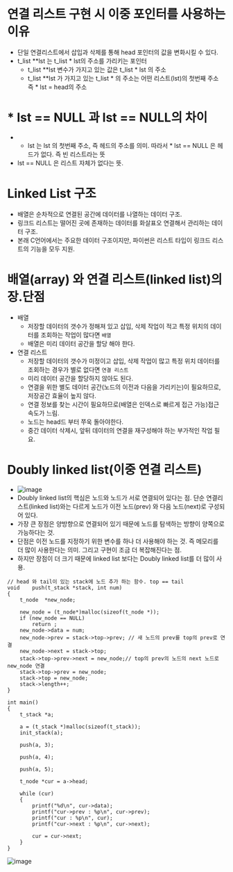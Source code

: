# 연결 리스트 구현 시 이중 포인터를 사용하는 이유
- 단일 연결리스트에서 삽입과 삭제를 통해 head 포인터의 값을 변화시킬 수 있다.
- t_list **lst 는 t_list * lst의 주소를 가리키는 포인터
  - t_list **lst 변수가 가지고 있는 값은 t_list * lst 의 주소
  - t_list **lst 가 가지고 있는 t_list * 의 주소는 어떤 리스트(lst)의 첫번째 주소 즉 * lst = head의 주소

# * lst == NULL 과 lst == NULL의 차이
- * lst 는 lst 의 첫번째 주소, 즉 헤드의 주소를 의미. 따라서 * lst == NULL 은 헤드가 없다. 즉 빈 리스트라는 뜻
- lst == NULL 은 리스트 자체가 없다는 뜻.

# Linked List 구조
- 배열은 순차적으로 연결된 공간에 데이터를 나열하는 데이터 구조.
- 링크드 리스트는 떨어진 곳에 존재하는 데이터를 화살표오 연결해서 관리하는 데이터 구조.
- 본래 C언어에서는 주요한 데이터 구조이지만, 파이썬은 리스트 타입이 링크드 리스트의 기능을 모두 지원.

# 배열(array) 와 연결 리스트(linked list)의 장.단점
- 배열
  - 저장할 데이터의 갯수가 정해져 있고 삽입, 삭제 작업이 적고 특정 위치의 데이터를 조회하는 작업이 많다면 `배열`
  - 배열은 미리 데이터 공간을 할당 해야 한다.
- 연결 리스트
  - 저장할 데이터의 갯수가 미정이고 삽입, 삭제 작업이 많고 특정 위치 데이터를 조회하는 경우가 별로 없다면 `연결 리스트`
  - 미리 데이터 공간을 할당하지 않아도 된다.
  - 연결을 위한 별도 데이터 공간(노드의 이전과 다음을 가리키는)이 필요하므로, 저장공간 효율이 높지 않다.
  - 연결 정보를 찾는 시간이 필요하므로(배열은 인덱스로 빠르게 접근 가능)접근 속도가 느림.
  - 노드는 head드 부터 쭈욱 돌아야한다.
  - 중간 데이터 삭제시, 앞뒤 데이터의 연결을 재구성해야 하는 부가적인 작업 필요.

# Doubly linked list(이중 연결 리스트)
- ![image](https://user-images.githubusercontent.com/69157076/165557388-398e4b10-914d-4454-8200-183a5170d03e.png)
- Doubly linked list의 핵심은 노드와 노드가 서로 연결되어 있다는 점. 단순 연결리스트(linked list)와는 다르게 노드가 이전 노드(prev) 와 다음 노드(next)로 구성되어 있다.
- 가장 큰 장점은 양방향으로 연결되어 있기 때문에 노드를 탐색하는 방향이 양쪽으로 가능하다는 것.
- 단점은 이전 노드를 지정하기 위한 변수를 하나 더 사용해야 하는 것. 즉 메모리를 더 많이 사용한다는 의미. 그리고 구현이 조금 더 복잡해진다는 점.
- 하지만 장점이 더 크기 때문에 linked list  보다는 Doubly linked list를 더 많이 사용.

```
// head 와 tail이 있는 stack에 노드 추가 하는 함수. top == tail
void	push(t_stack *stack, int num) 
{
	t_node	*new_node;

	new_node = (t_node*)malloc(sizeof(t_node *));
	if (new_node == NULL)
		return ;
	new_node->data = num;
	new_node->prev = stack->top->prev; // 새 노드의 prev를 top의 prev로 연결
	new_node->next = stack->top;
	stack->top->prev->next = new_node;// top의 prev의 노드의 next 노드로 new_node 연결
	stack->top->prev = new_node;
	stack->top = new_node;
	stack->length++;
}

int main()
{
	t_stack *a;

	a = (t_stack *)malloc(sizeof(t_stack));
	init_stack(a);

	push(a, 3);

	push(a, 4);

	push(a, 5);

	t_node *cur = a->head;

	while (cur)
	{
		printf("%d\n", cur->data);
		printf("cur->prev : %p\n", cur->prev);
		printf("cur : %p\n", cur);
		printf("cur->next : %p\n", cur->next);

		cur = cur->next;
	}
}
```
![image](https://user-images.githubusercontent.com/69157076/165558889-cdd09ae8-9633-4052-88e0-17624dcfc9f3.png)
